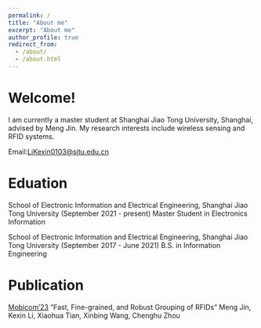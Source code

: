 ```yaml
---
permalink: /
title: "About me"
excerpt: "About me"
author_profile: true
redirect_from: 
  - /about/
  - /about.html
---
```

Welcome!
======
I am currently a master student at Shanghai Jiao Tong University, Shanghai, advised by Meng Jin. My research interests include wireless sensing and RFID systems.

Email:LiKexin0103@sjtu.edu.cn

Eduation
======
School of Electronic Information and Electrical Engineering, Shanghai Jiao Tong University (September 2021 - present)
Master Student in Electronics Information

School of Electronic Information and Electrical Engineering, Shanghai Jiao Tong University (September 2017 - June 2021)
B.S. in Information Engineering

Publication
======
[Mobicom’23](https://sigmobile.org/mobicom/2023/) “Fast, Fine-grained, and Robust Grouping of RFIDs”
Meng Jin, Kexin Li, Xiaohua Tian, Xinbing Wang, Chenghu Zhou

